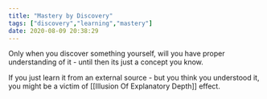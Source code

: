 ```yaml
---
title: "Mastery by Discovery"
tags: ["discovery","learning","mastery"]
date: 2020-08-09 20:38:29
---
```


Only when you discover something yourself, will you have proper understanding of it - until then its just a concept you know.

If you just learn it from an external source - but you think you understood it, you might be a victim of [[Illusion Of Explanatory Depth]] effect.